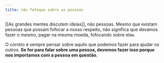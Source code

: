 ```yaml
---
title: não fofoque sobre as pessoas
---
```


[[As grandes mentes discutem ideias]], não pessoas. Mesmo que existam pessoas que possam fofocar a nosso respeito, não significa que devamos fazer o mesmo, pagar na mesma moeda, fofocando sobre elas.

O correto é sempre pensar sobre aquilo que podemos fazer para ajudar os outros. **Se for para falar sobre uma pessoa, devemos fazer isso porque nos importamos com a pessoa em questão.**